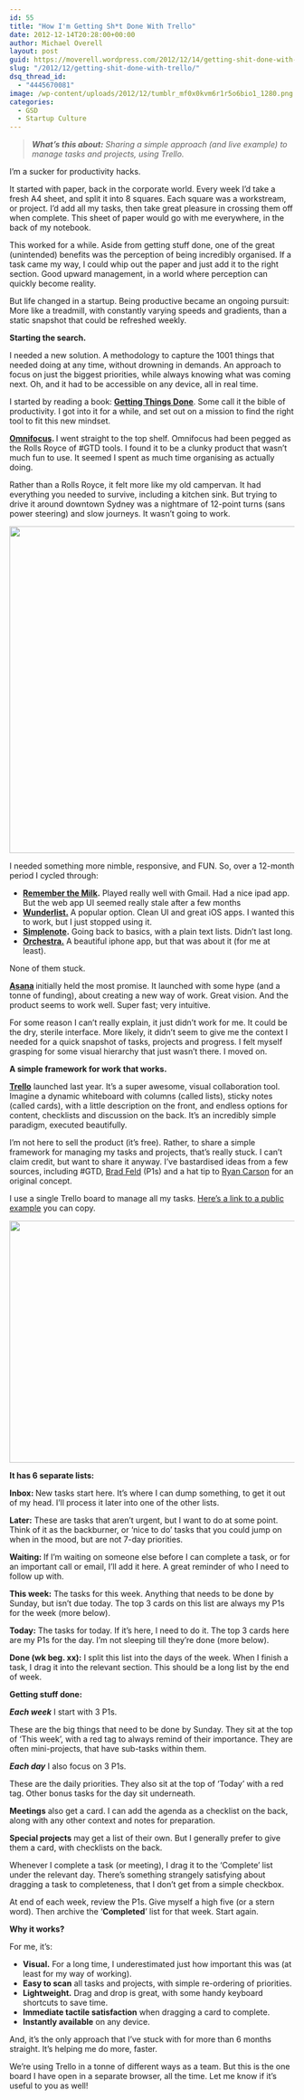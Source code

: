 ```yaml
---
id: 55
title: "How I'm Getting Sh*t Done With Trello"
date: 2012-12-14T20:28:00+00:00
author: Michael Overell
layout: post
guid: https://moverell.wordpress.com/2012/12/14/getting-shit-done-with-trello
slug: "/2012/12/getting-shit-done-with-trello/"
dsq_thread_id:
  - "4445670081"
image: /wp-content/uploads/2012/12/tumblr_mf0x0kvm6r1r5o6bio1_1280.png
categories:
  - GSD
  - Startup Culture
---
```

> _**What’s this about:** Sharing a simple approach (and live example) to manage tasks and projects, using Trello._

<p class="p1">
  I’m a sucker for productivity hacks.
</p>

<p class="p1">
  It started with paper, back in the corporate world. Every week I’d take a fresh A4 sheet, and split it into 8 squares. Each square was a workstream, or project. I’d add all my tasks, then take great pleasure in crossing them off when complete. This sheet of paper would go with me everywhere, in the back of my notebook.
</p>

<p class="p1">
  This worked for a while. Aside from getting stuff done, one of the great (unintended) benefits was the perception of being incredibly organised. If a task came my way, I could whip out the paper and just add it to the right section. Good upward management, in a world where perception can quickly become reality.
</p>

<p class="p1">
  But life changed in a startup. Being productive became an ongoing pursuit: More like a treadmill, with constantly varying speeds and gradients, than a static snapshot that could be refreshed weekly.
</p>

<p class="p1">
  <strong><!-- more -->Starting the search.</strong>
</p>

<p class="p1">
  I needed a new solution. A methodology to capture the 1001 things that needed doing at any time, without drowning in demands. An approach to focus on just the biggest priorities, while always knowing what was coming next. Oh, and it had to be accessible on any device, all in real time.
</p>

<p class="p1">
  I started by reading a book: <strong><a title="GTD" href="http://www.amazon.com/Getting-Things-Done-Stress-Free-Productivity/dp/0142000280" target="_blank">Getting Things Done</a></strong>. Some call it the bible of productivity. I got into it for a while, and set out on a mission to find the right tool to fit this new mindset.
</p>

<p class="p1">
  <strong><a title="Omnifocus" href="http://www.omnigroup.com/omnifocus" target="_blank">Omnifocus</a>. </strong>I went straight to the top shelf. Omnifocus had been pegged as the Rolls Royce of #GTD tools. I found it to be a clunky product that wasn’t much fun to use. It seemed I spent as much time organising as actually doing.
</p>

<p class="p1">
  Rather than a Rolls Royce, it felt more like my old campervan. It had everything you needed to survive, including a kitchen sink. But trying to drive it around downtown Sydney was a nightmare of 12-point turns (sans power steering) and slow journeys. It wasn’t going to work.
</p>

<p class="p1">
  <img class="aligncenter size-full wp-image-57" src="https://i1.wp.com/moverell.com/wp-content/uploads/2012/12/tumblr_mf0x2jgl2q1r5o6bio1_1280.jpg?resize=770%2C578" alt="" width="770" height="578" srcset="https://i1.wp.com/moverell.com/wp-content/uploads/2012/12/tumblr_mf0x2jgl2q1r5o6bio1_1280.jpg?w=1280 1280w, https://i1.wp.com/moverell.com/wp-content/uploads/2012/12/tumblr_mf0x2jgl2q1r5o6bio1_1280.jpg?resize=300%2C225 300w, https://i1.wp.com/moverell.com/wp-content/uploads/2012/12/tumblr_mf0x2jgl2q1r5o6bio1_1280.jpg?resize=768%2C576 768w, https://i1.wp.com/moverell.com/wp-content/uploads/2012/12/tumblr_mf0x2jgl2q1r5o6bio1_1280.jpg?resize=1024%2C768 1024w" sizes="(max-width: 770px) 100vw, 770px" data-recalc-dims="1" />
</p>

<p class="p1">
  I needed something more nimble, responsive, and FUN. So, over a 12-month period I cycled through:
</p>

  * **<a title="RTM" href="http://www.rememberthemilk.com/" target="_blank">Remember the Milk</a>.** Played really well with Gmail. Had a nice ipad app. But the web app UI seemed really stale after a few months
  * **<a title="Wunderlist" href="http://www.wunderlist.com/" target="_blank">Wunderlist.</a>** A popular option. Clean UI and great iOS apps. I wanted this to work, but I just stopped using it.
  * **<a title="Simplenote" href="http://simplenoteapp.com/" target="_blank">Simplenote</a>.** Going back to basics, with a plain text lists. Didn’t last long.
  * **<a title="Orchestra" href="http://www.orchestra.com/" target="_blank">Orchestra.</a>** A beautiful iphone app, but that was about it (for me at least).

<p class="p2">
  None of them stuck.
</p>

<p class="p2">
  <strong><a title="asana" href="http://asana.com/" target="_blank">Asana</a> </strong>initially held the most promise. It launched with some hype (and a tonne of funding), about creating a new way of work. Great vision. And the product seems to work well. Super fast; very intuitive.
</p>

<p class="p2">
  For some reason I can’t really explain, it just didn’t work for me. It could be the dry, sterile interface. More likely, it didn’t seem to give me the context I needed for a quick snapshot of tasks, projects and progress. I felt myself grasping for some visual hierarchy that just wasn’t there. I moved on.
</p>

<p class="p2">
  <strong>A simple framework for work that works.</strong>
</p>

<p class="p2">
  <strong><span class="s1"><a title="Trello" href="https://trello.com/" target="_blank">Trello</a></span></strong> launched last year. It’s a super awesome, visual collaboration tool. Imagine a dynamic whiteboard with columns (called lists), sticky notes (called cards), with a little description on the front, and endless options for content, checklists and discussion on the back. It’s an incredibly simple paradigm, executed beautifully.
</p>

<p class="p2">
  I’m not here to sell the product (it’s free). Rather, to share a simple framework for managing my tasks and projects, that’s really stuck. I can’t claim credit, but want to share it anyway. I’ve bastardised ideas from a few sources, including #GTD, <span class="s1"><a title="Brad Feld P1s" href="http://www.feld.com/wp/archives/2011/02/managing-priorities.html" target="_blank">Brad Feld</a></span> (P1s) and a hat tip to <span class="s1"><a title="Ryan Carson" href="http://ryancarson.com/" target="_blank">Ryan Carson</a></span> for an original concept.
</p>

<p class="p2">
  I use a single Trello board to manage all my tasks. <a title="Michael's Action Board" href="https://trello.com/board/actions-public/50cb2a9c519998047500ba08" target="_blank">Here’s a link to a public example</a> you can copy.
</p>

<p class="p1">
  <img class="aligncenter size-full wp-image-60" src="https://i0.wp.com/moverell.com/wp-content/uploads/2012/12/tumblr_mf0x0kvm6r1r5o6bio1_1280.png?resize=770%2C428" alt="" width="770" height="428" srcset="https://i0.wp.com/moverell.com/wp-content/uploads/2012/12/tumblr_mf0x0kvm6r1r5o6bio1_1280.png?w=1278 1278w, https://i0.wp.com/moverell.com/wp-content/uploads/2012/12/tumblr_mf0x0kvm6r1r5o6bio1_1280.png?resize=300%2C167 300w, https://i0.wp.com/moverell.com/wp-content/uploads/2012/12/tumblr_mf0x0kvm6r1r5o6bio1_1280.png?resize=768%2C427 768w, https://i0.wp.com/moverell.com/wp-content/uploads/2012/12/tumblr_mf0x0kvm6r1r5o6bio1_1280.png?resize=1024%2C569 1024w" sizes="(max-width: 770px) 100vw, 770px" data-recalc-dims="1" />
</p>

<p class="p1">
  <strong>It has 6 separate lists:</strong>
</p>

<p class="p2">
  <strong>Inbox: </strong>New tasks start here. It’s where I can dump something, to get it out of my head. I’ll process it later into one of the other lists.
</p>

<p class="p2">
  <strong>Later:</strong> These are tasks that aren’t urgent, but I want to do at some point. Think of it as the backburner, or ‘nice to do’ tasks that you could jump on when in the mood, but are not 7-day priorities.
</p>

<p class="p2">
  <strong>Waiting: </strong>If I’m waiting on someone else before I can complete a task, or for an important call or email, I’ll add it here. A great reminder of who I need to follow up with.
</p>

<p class="p2">
  <strong>This week:</strong> The tasks for this week. Anything that needs to be done by Sunday, but isn’t due today. The top 3 cards on this list are always my P1s for the week (more below).
</p>

<p class="p2">
  <strong>Today:</strong> The tasks for today. If it’s here, I need to do it. The top 3 cards here are my P1s for the day. I’m not sleeping till they’re done (more below).
</p>

<p class="p2">
  <strong>Done (wk beg. xx):</strong> I split this list into the days of the week. When I finish a task, I drag it into the relevant section. This should be a long list by the end of week.
</p>

<p class="p2">
  <strong>Getting stuff done:</strong>
</p>

<p class="p2">
  <strong><em>Each week</em></strong> I start with 3 P1s.
</p>

<p class="p1">
  These are the big things that need to be done by Sunday. They sit at the top of ‘This week’, with a red tag to always remind of their importance. They are often mini-projects, that have sub-tasks within them.
</p>

<p class="p2">
  <strong><em>Each day</em></strong> I also focus on 3 P1s.
</p>

<p class="p1">
  These are the daily priorities. They also sit at the top of ‘Today’ with a red tag. Other bonus tasks for the day sit underneath.
</p>

<p class="p2">
  <strong>Meetings</strong> also get a card. I can add the agenda as a checklist on the back, along with any other context and notes for preparation.
</p>

<p class="p2">
  <strong>Special projects</strong> may get a list of their own. But I generally prefer to give them a card, with checklists on the back.
</p>

<p class="p2">
  Whenever I complete a task (or meeting), I drag it to the ‘Complete’ list under the relevant day. There’s something strangely satisfying about dragging a task to completeness, that I don’t get from a simple checkbox.
</p>

<p class="p2">
  At end of each week, review the P1s. Give myself a high five (or a stern word). Then archive the ‘<strong>Completed</strong>’ list for that week. Start again.
</p>

<p class="p2">
  <strong>Why it works?</strong>
</p>

<p class="p2">
  For me, it’s:
</p>

  * **Visual.** For a long time, I underestimated just how important this was (at least for my way of working).
  * **Easy to scan** all tasks and projects, with simple re-ordering of priorities.
  * **Lightweight.** Drag and drop is great, with some handy keyboard shortcuts to save time.
  * **Immediate tactile satisfaction** when dragging a card to complete.
  * **Instantly available** on any device.

<p class="p2">
  And, it’s the only approach that I’ve stuck with for more than 6 months straight. It’s helping me do more, faster.
</p>

<p class="p2">
  We’re using Trello in a tonne of different ways as a team. But this is the one board I have open in a separate browser, all the time. Let me know if it’s useful to you as well!
</p>
